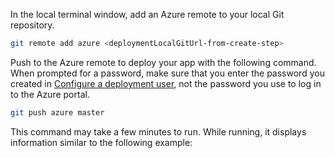In the local terminal window, add an Azure remote to your local Git repository.

```bash
git remote add azure <deploymentLocalGitUrl-from-create-step>
```

Push to the Azure remote to deploy your app with the following command. When prompted for a password, make sure that you enter the password you created in [Configure a deployment user](#configure-a-deployment-user), not the password you use to log in to the Azure portal.

```bash
git push azure master
```

This command may take a few minutes to run. While running, it displays information similar to the following example:
